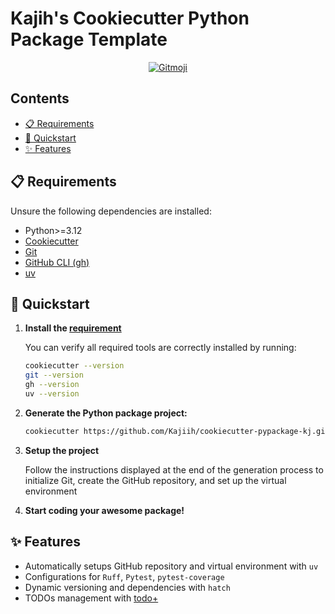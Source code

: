 
# Kajih's Cookiecutter Python Package Template

<div align="center">
<a href="https://gitmoji.dev">
  <img
    src="https://img.shields.io/badge/gitmoji-%20😜%20😍-FFDD67.svg"
    alt="Gitmoji"
  />
</a>
</div>

## Contents <!-- omit from toc -->

- [📋 Requirements](#-requirements)
- [🚀 Quickstart](#-quickstart)
- [✨ Features](#-features)

## 📋 Requirements

Unsure the following dependencies are installed:

- Python>=3.12
- [Cookiecutter](https://cookiecutter.readthedocs.io/en/stable/installation.html)
- [Git](https://git-scm.com/downloads)
- [GitHub CLI (gh)](https://cli.github.com/)
- [uv](https://docs.astral.sh/uv/getting-started/installation/)

## 🚀 Quickstart

1. **Install the [requirement](#-requirements)**

    You can verify all required tools are correctly installed by running:

    ```bash
    cookiecutter --version
    git --version
    gh --version
    uv --version
    ```

2. **Generate the Python package project:**

    ```bash
    cookiecutter https://github.com/Kajiih/cookiecutter-pypackage-kj.git
    ```

3. **Setup the project**

    Follow the instructions displayed at the end of the generation process to initialize Git, create the GitHub repository, and set up the virtual environment

4. **Start coding your awesome package!**

## ✨ Features

- Automatically setups GitHub repository and virtual environment with `uv`
- Configurations for `Ruff`, `Pytest`, `pytest-coverage`
- Dynamic versioning and dependencies with `hatch`
- TODOs management with [todo+](https://github.com/fabiospampinato/vscode-todo-plus#demo)
